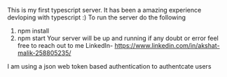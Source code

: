 This is my first typescript server.
It has been a  amazing experience devloping with typescript :) 
To run the server do the following
1) npm install
2) npm start
Your server will be up and running if any doubt or error feel free to reach out to me
LinkedIn- https://www.linkedin.com/in/akshat-malik-258805235/
 
 I am using a json web token based authentication to authentcate users